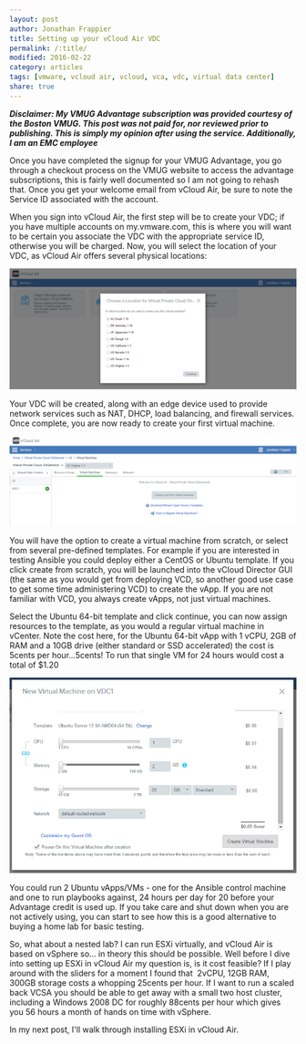 ```yaml
---
layout: post
author: Jonathan Frappier
title: Setting up your vCloud Air VDC
permalink: /:title/
modified: 2016-02-22
category: articles
tags: [vmware, vcloud air, vcloud, vca, vdc, virtual data center]
share: true
---
```

<em>**Disclaimer: My VMUG Advantage subscription was provided courtesy of the Boston VMUG. This post was not paid for, nor reviewed prior to publishing. This is simply my opinion after using the service. Additionally, I am an EMC employee**</em>

Once you have completed the signup for your VMUG Advantage, you go through a checkout process on the VMUG website to access the advantage subscriptions, this is fairly well documented so I am not going to rehash that. Once you get your welcome email from vCloud Air, be sure to note the Service ID associated with the account.

When you sign into vCloud Air, the first step will be to create your VDC; if you have multiple accounts on my.vmware.com, this is where you will want to be certain you associate the VDC with the appropriate service ID, otherwise you will be charged. Now, you will select the location of your VDC, as vCloud Air offers several physical locations:

<img src="/images/fulls/vca-location.png" class="fit image">

Your VDC will be created, along with an edge device used to provide network services such as NAT, DHCP, load balancing, and firewall services. Once complete, you are now ready to create your first virtual machine.

<img src="/images/fulls/vca-vdc.png" class="fit image">

You will have the option to create a virtual machine from scratch, or select from several pre-defined templates. For example if you are interested in testing Ansible you could deploy either a CentOS or Ubuntu template. If you click create from scratch, you will be launched into the vCloud Director GUI (the same as you would get from deploying VCD, so another good use case to get some time administering VCD) to create the vApp. If you are not familiar with VCD, you always create vApps, not just virtual machines.

Select the Ubuntu 64-bit template and click continue, you can now assign resources to the template, as you would a regular virtual machine in vCenter. Note the cost here, for the Ubuntu 64-bit vApp with 1 vCPU, 2GB of RAM and a 10GB drive (either standard or SSD accelerated) the cost is 5cents per hour...5cents! To run that single VM for 24 hours would cost a total of $1.20

<img src="/images/fulls/vm-vca.png" class="fit image">

You could run 2 Ubuntu vApps/VMs - one for the Ansible control machine and one to run playbooks against, 24 hours per day for 20 before your Advantage credit is used up. If you take care and shut down when you are not actively using, you can start to see how this is a good alternative to buying a home lab for basic testing.

So, what about a nested lab? I can run ESXi virtually, and vCloud Air is based on vSphere so... in theory this should be possible. Well before I dive into setting up ESXi in vCloud Air my question is, is it cost feasible? If I play around with the sliders for a moment I found that  2vCPU, 12GB RAM, 300GB storage costs a whopping 25cents per hour. If I want to run a scaled back VCSA you should be able to get away with a small two host cluster, including a Windows 2008 DC for roughly 88cents per hour which gives you 56 hours a month of hands on time with vSphere.

In my next post, I'll walk through installing ESXi in vCloud Air.
